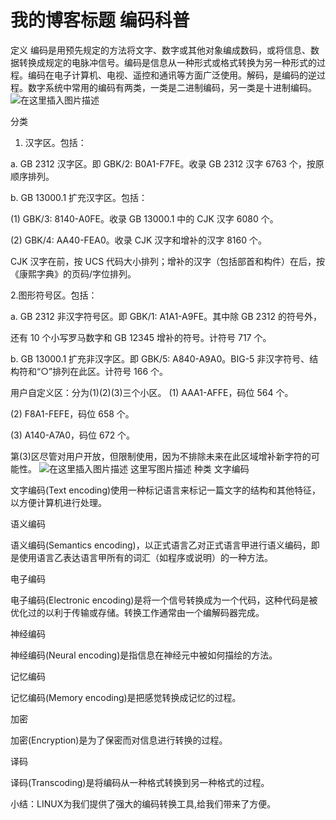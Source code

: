 ﻿---
layout: 
title: 
---

# 我的博客标题 编码科普
定义 
编码是用预先规定的方法将文字、数字或其他对象编成数码，或将信息、数据转换成规定的电脉冲信号。编码是信息从一种形式或格式转换为另一种形式的过程。编码在电子计算机、电视、遥控和通讯等方面广泛使用。解码，是编码的逆过程。数字系统中常用的编码有两类，一类是二进制编码，另一类是十进制编码。 
![在这里插入图片描述](https://img-blog.csdn.net/20181013151013135?watermark/2/text/aHR0cHM6Ly9ibG9nLmNzZG4ubmV0L3FxXzQzMjY3Nzcz/font/5a6L5L2T/fontsize/400/fill/I0JBQkFCMA==/dissolve/70)

分类 
1. 汉字区。包括：

a. GB 2312 汉字区。即 GBK/2: B0A1-F7FE。收录 GB 2312 汉字 6763 个，按原顺序排列。

b. GB 13000.1 扩充汉字区。包括：

(1) GBK/3: 8140-A0FE。收录 GB 13000.1 中的 CJK 汉字 6080 个。

(2) GBK/4: AA40-FEA0。收录 CJK 汉字和增补的汉字 8160 个。

CJK 汉字在前，按 UCS 代码大小排列；增补的汉字（包括部首和构件）在后，按《康熙字典》的页码/字位排列。

2.图形符号区。包括：

a. GB 2312 非汉字符号区。即 GBK/1: A1A1-A9FE。其中除 GB 2312 的符号外，

还有 10 个小写罗马数字和 GB 12345 增补的符号。计符号 717 个。

b. GB 13000.1 扩充非汉字区。即 GBK/5: A840-A9A0。BIG-5 非汉字符号、结构符和“○”排列在此区。计符号 166 个。

用户自定义区：分为(1)(2)(3)三个小区。
(1) AAA1-AFFE，码位 564 个。

(2) F8A1-FEFE，码位 658 个。

(3) A140-A7A0，码位 672 个。

第(3)区尽管对用户开放，但限制使用，因为不排除未来在此区域增补新字符的可能性。 
![在这里插入图片描述](https://img-blog.csdn.net/20181013151036816?watermark/2/text/aHR0cHM6Ly9ibG9nLmNzZG4ubmV0L3FxXzQzMjY3Nzcz/font/5a6L5L2T/fontsize/400/fill/I0JBQkFCMA==/dissolve/70)
这里写图片描述 
种类 
文字编码

文字编码(Text encoding)使用一种标记语言来标记一篇文字的结构和其他特征，以方便计算机进行处理。

语义编码

语义编码(Semantics encoding)，以正式语言乙对正式语言甲进行语义编码，即是使用语言乙表达语言甲所有的词汇（如程序或说明）的一种方法。

电子编码

电子编码(Electronic encoding)是将一个信号转换成为一个代码，这种代码是被优化过的以利于传输或存储。转换工作通常由一个编解码器完成。

神经编码

神经编码(Neural encoding)是指信息在神经元中被如何描绘的方法。

记忆编码

记忆编码(Memory encoding)是把感觉转换成记忆的过程。

加密

加密(Encryption)是为了保密而对信息进行转换的过程。

译码

译码(Transcoding)是将编码从一种格式转换到另一种格式的过程。

小结：LINUX为我们提供了强大的编码转换工具,给我们带来了方便。